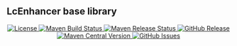 ## LcEnhancer base library

<p align="center">
 <a href="LICENSE">
  <img alt="License" src="https://img.shields.io/github/license/LcEnhancer/lc-enhancer-base?label=License">
 </a>
 <a href="https://github.com/LcEnhancer/lc-enhancer-base/actions/workflows/maven-build.yml">
  <img alt="Maven Build Status" src="https://github.com/LcEnhancer/lc-enhancer-base/actions/workflows/maven-build.yml/badge.svg">
 </a> 
 <a href="https://github.com/LcEnhancer/lc-enhancer-base/actions/workflows/maven-release.yml">
  <img alt="Maven Release Status" src="https://github.com/LcEnhancer/lc-enhancer-base/actions/workflows/maven-release.yml/badge.svg">
 </a>
 <a href="https://github.com/LcEnhancer/lc-enhancer-base/releases">
  <img alt="GitHub Release" src="https://img.shields.io/github/v/release/LcEnhancer/lc-enhancer-base?label=Release">
 </a>
 <a href="https://central.sonatype.com/artifact/io.github.jidcoo/lc-enhancer-base">
  <img alt="Maven Central Version" src="https://img.shields.io/maven-central/v/io.github.jidcoo/lc-enhancer-base?label=Maven%20Central"> 
 </a>
 <a href="https://github.com/LcEnhancer/lc-enhancer-base/issues?query=is%3Aissue&label=issue">
  <img alt="GitHub Issues" src="https://img.shields.io/github/issues/LcEnhancer/lc-enhancer-base?label=Issue">
 </a>
</p>